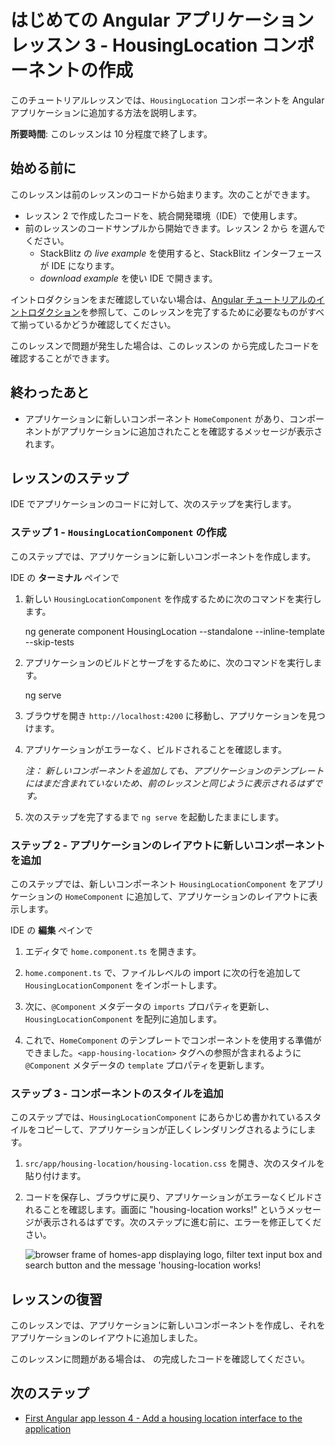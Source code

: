 # はじめての Angular アプリケーション レッスン 3 - HousingLocation コンポーネントの作成

このチュートリアルレッスンでは、`HousingLocation` コンポーネントを Angular アプリケーションに追加する方法を説明します。

**所要時間**: このレッスンは 10 分程度で終了します。

## 始める前に

このレッスンは前のレッスンのコードから始まります。次のことができます。

*   レッスン 2 で作成したコードを、統合開発環境（IDE）で使用します。
*   前のレッスンのコードサンプルから開始できます。レッスン 2 から <live-example name="first-app-lesson-02"></live-example> を選んでください。
    *   StackBlitz の *live example* を使用すると、StackBlitz インターフェースが IDE になります。
    *   *download example* を使い IDE で開きます。

イントロダクションをまだ確認していない場合は、[Angular チュートリアルのイントロダクション](tutorial/first-app)を参照して、このレッスンを完了するために必要なものがすべて揃っているかどうか確認してください。

このレッスンで問題が発生した場合は、このレッスンの <live-example></live-example> から完成したコードを確認することができます。

## 終わったあと
* アプリケーションに新しいコンポーネント `HomeComponent` があり、コンポーネントがアプリケーションに追加されたことを確認するメッセージが表示されます。

## レッスンのステップ

IDE でアプリケーションのコードに対して、次のステップを実行します。

### ステップ 1 - `HousingLocationComponent` の作成

このステップでは、アプリケーションに新しいコンポーネントを作成します。

IDE の **ターミナル** ペインで

1. 新しい `HousingLocationComponent` を作成するために次のコマンドを実行します。

    <code-example format="shell" language="shell">
    ng generate component HousingLocation --standalone --inline-template --skip-tests
    </code-example>

1. アプリケーションのビルドとサーブをするために、次のコマンドを実行します。

    <code-example format="shell" language="shell">

    ng serve

    </code-example>

1.  ブラウザを開き `http://localhost:4200` に移動し、アプリケーションを見つけます。
1.  アプリケーションがエラーなく、ビルドされることを確認します。

    *注： 新しいコンポーネントを追加しても、アプリケーションのテンプレートにはまだ含まれていないため、前のレッスンと同じように表示されるはずです。*
1.  次のステップを完了するまで `ng serve` を起動したままにします。

### ステップ 2 - アプリケーションのレイアウトに新しいコンポーネントを追加

このステップでは、新しいコンポーネント `HousingLocationComponent` をアプリケーションの `HomeComponent` に追加して、アプリケーションのレイアウトに表示します。

IDE の **編集** ペインで

1.  エディタで `home.component.ts` を開きます。
1.  `home.component.ts` で、ファイルレベルの import に次の行を追加して `HousingLocationComponent` をインポートします。

    <code-example header="Import HousingLocationComponent in src/app/home/home.component.ts" path="first-app-lesson-03/src/app/home/home.component.ts" region="import-housingLocation"></code-example>

1.  次に、`@Component` メタデータの `imports` プロパティを更新し、`HousingLocationComponent` を配列に追加します。

    <code-example header="Add HousingLocationComponent to imports array in src/app/home/home.component.ts" path="first-app-lesson-03/src/app/home/home.component.ts" region="add-housingLocation-to-array"></code-example>

1.  これで、`HomeComponent` のテンプレートでコンポーネントを使用する準備ができました。`<app-housing-location>` タグへの参照が含まれるように `@Component` メタデータの `template` プロパティを更新します。

    <code-example header="Add housing location to the component template in src/app/home/home.component.ts" path="first-app-lesson-03/src/app/home/home.component.ts" region="add-housingLocation-to-template"></code-example>

### ステップ 3 - コンポーネントのスタイルを追加

このステップでは、`HousingLocationComponent` にあらかじめ書かれているスタイルをコピーして、アプリケーションが正しくレンダリングされるようにします。

1. `src/app/housing-location/housing-location.css` を開き、次のスタイルを貼り付けます。

    <code-example header="Add CSS styles to housing location to the component in src/app/housing-location/housing-location.component.css" path="first-app-lesson-03/src/app/housing-location/housing-location.component.css"></code-example>

1.  コードを保存し、ブラウザに戻り、アプリケーションがエラーなくビルドされることを確認します。画面に "housing-location works!" というメッセージが表示されるはずです。次のステップに進む前に、エラーを修正してください。

    <section class="lightbox">
    <img alt="browser frame of homes-app displaying logo, filter text input box and search button and the message 'housing-location works!" src="generated/images/guide/faa/homes-app-lesson-03-step-2.png">
    </section>


## レッスンの復習

このレッスンでは、アプリケーションに新しいコンポーネントを作成し、それをアプリケーションのレイアウトに追加しました。

このレッスンに問題がある場合は、<live-example></live-example> の完成したコードを確認してください。

## 次のステップ

* [First Angular app lesson 4 -  Add a housing location interface to the application](tutorial/first-app/first-app-lesson-04)
